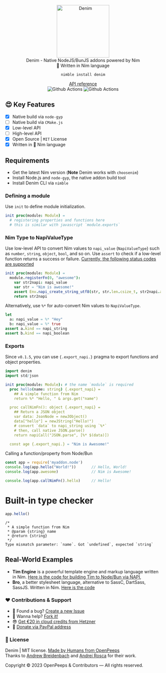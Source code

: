 <p align="center">
  <img src="https://github.com/openpeeps/denim/blob/main/.github/denim.png" alt="Denim" width="170px"><br>
  Denim - Native NodeJS/BunJS addons powered by Nim<br>👑 Written in Nim language
</p>

<p align="center">
  <code>nimble install denim</code>
</p>

<p align="center">
  <a href="https://openpeeps.github.io/denim">API reference</a><br>
  <img src="https://github.com/openpeeps/denim/workflows/test/badge.svg" alt="Github Actions">  <img src="https://github.com/openpeeps/denim/workflows/docs/badge.svg" alt="Github Actions">
</p>

## 😍 Key Features
- [x] Native build via `node-gyp`
- [ ] Native build via `CMake.js`
- [x] Low-level API
- [ ] High-level API
- [x] Open Source | `MIT` License
- [x] Written in 👑 Nim language

## Requirements
- Get the latest Nim version (**Note** Denim works with `choosenim`)
- Install Node.js and `node-gyp`, the native addon build tool
- Install Denim CLI via `nimble`

### Defining a module

Use `init` to define module initialization.
```nim
init proc(module: Module) =
  # registering properties and functions here
  # this is similar with javascript `module.exports`
```

### Nim Type to NapiValueType
Use low-level API to convert Nim values to `napi_value` (`NapiValueType`) such as `number`, `string`, `object`, `bool`, and so on.
Use `assert` to check if a low-level function returns a success or failure. [Currently, the following status codes are supported](https://nodejs.org/api/n-api.html#napi_status)

```nim
init proc(module: Module) =
  module.registerFn(0, "awesome"):
    var str2napi: napi_value
    var str = "Nim is awesome!"
    assert Env.napi_create_string_utf8(str, str.len.csize_t, str2napi.addr) 
    return str2napi
```

Alternatively, use `%*` for auto-convert Nim values to `NapiValueType`.
```nim
let
  a: napi_value = %* "Hey"
  b: napi_value = %* true
assert a.kind == napi_string
assert b.kind == napi_boolean
```

### Exports
Since `v0.1.5`, you can use `{.export_napi.}` pragma to export functions and object properties.

```nim
import denim
import std/json

init proc(module: Module): # the name `module` is required
  proc hello(name: string) {.export_napi} =
    ## A simple function from Nim
    return %* "Hello, " & args.get("name")

  proc callNimFn(): object {.export_napi} =
    ## Return a JSON object
    var data: JsonNode = newJObject()
    data["hello"] = newJString("Hello!")
    # convert `data` to napi_string using `%*`
    # then, call native JSON.parse() 
    return napiCall("JSON.parse", [%* $(data)])

  const age {.export_napi.} = "Nim is Awesome!"
```

Calling a function/property from Node/Bun
```js
const app = require('myaddon.node')
console.log(app.hello("World!"))       // Hello, World!
console.log(app.awesome)               // Nim is Awesome!

console.log(app.callNimFn().hello)     // Hello!
```

# Built-in type checker
```js
app.hello()
```

```
/*
 * A simple function from Nim
 * @param {string} name
 * @return {string}
 */
Type mismatch parameter: `name`. Got `undefined`, expected `string`
```


## Real-World Examples
- **Tim Engine** is a powerful template engine and markup language written in Nim. [Here is the code for building Tim to Node/Bun via NAPI](https://github.com/openpeeps/tim/blob/main/src/tim.nim#L8-L133), 
- **Bro**, a better stylesheet language, alternative to SassC, DartSass, SassJS. Written in Nim. [Here is the code](https://github.com/openpeeps/bro/blob/main/src/bro.nim#L6)

### ❤ Contributions & Support
- 🐛 Found a bug? [Create a new Issue](https://github.com/openpeeps/denim/issues)
- 👋 Wanna help? [Fork it!](https://github.com/openpeeps/denim/fork)
- 😎 [Get €20 in cloud credits from Hetzner](https://hetzner.cloud/?ref=Hm0mYGM9NxZ4)
- 🥰 [Donate via PayPal address](https://www.paypal.com/donate/?hosted_button_id=RJK3ZTDWPL55C)

### 🎩 License
Denim | MIT license. [Made by Humans from OpenPeeps](https://github.com/openpeeps)<br>
Thanks to [Andrew Breidenbach](https://github.com/AjBreidenbach) and [Andrei Rosca](https://github.com/andi23rosca) for their work.<br>

Copyright &copy; 2023 OpenPeeps & Contributors &mdash; All rights reserved.
